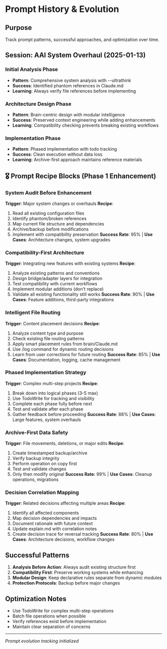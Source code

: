# Prompt History & Evolution

## Purpose
Track prompt patterns, successful approaches, and optimization over time.

## Session: AAI System Overhaul (2025-01-13)

### Initial Analysis Phase
- **Pattern**: Comprehensive system analysis with --ultrathink
- **Success**: Identified phantom references in Claude.md
- **Learning**: Always verify file references before implementing

### Architecture Design Phase  
- **Pattern**: Brain-centric design with modular intelligence
- **Success**: Preserved context engineering while adding enhancements
- **Learning**: Compatibility checking prevents breaking existing workflows

### Implementation Phase
- **Pattern**: Phased implementation with todo tracking
- **Success**: Clean execution without data loss
- **Learning**: Archive-first approach maintains reference materials

## 🎖️ Prompt Recipe Blocks (Phase 1 Enhancement)

### System Audit Before Enhancement
**Trigger**: Major system changes or overhauls
**Recipe**:
1. Read all existing configuration files
2. Identify phantom/broken references
3. Map current file structure and dependencies
4. Archive/backup before modifications
5. Implement with compatibility preservation
**Success Rate**: 95% | **Use Cases**: Architecture changes, system upgrades

### Compatibility-First Architecture
**Trigger**: Integrating new features with existing systems
**Recipe**:
1. Analyze existing patterns and conventions
2. Design bridge/adapter layers for integration
3. Test compatibility with current workflows
4. Implement modular additions (don't replace)
5. Validate all existing functionality still works
**Success Rate**: 90% | **Use Cases**: Feature additions, third-party integrations

### Intelligent File Routing
**Trigger**: Content placement decisions
**Recipe**:
1. Analyze content type and purpose
2. Check existing file routing patterns
3. Apply smart placement rules from brain/Claude.md
4. Use /log command for dynamic routing decisions
5. Learn from user corrections for future routing
**Success Rate**: 85% | **Use Cases**: Documentation, logging, cache management

### Phased Implementation Strategy
**Trigger**: Complex multi-step projects
**Recipe**:
1. Break down into logical phases (3-5 max)
2. Use TodoWrite for tracking and visibility
3. Complete each phase fully before next
4. Test and validate after each phase
5. Gather feedback before proceeding
**Success Rate**: 88% | **Use Cases**: Large features, system overhauls

### Archive-First Data Safety
**Trigger**: File movements, deletions, or major edits
**Recipe**:
1. Create timestamped backup/archive
2. Verify backup integrity
3. Perform operation on copy first
4. Test and validate changes
5. Only then modify original
**Success Rate**: 99% | **Use Cases**: Cleanup operations, migrations

### Decision Correlation Mapping
**Trigger**: Related decisions affecting multiple areas
**Recipe**:
1. Identify all affected components
2. Map decision dependencies and impacts
3. Document rationale with future context
4. Update explain.md with correlation notes
5. Create decision trace for reversal tracking
**Success Rate**: 80% | **Use Cases**: Architecture decisions, workflow changes

## Successful Patterns
1. **Analysis Before Action**: Always audit existing structure first
2. **Compatibility First**: Preserve working systems while enhancing
3. **Modular Design**: Keep declarative rules separate from dynamic modules
4. **Protection Protocols**: Backup before major changes

## Optimization Notes
- Use TodoWrite for complex multi-step operations
- Batch file operations when possible
- Verify references exist before implementation
- Maintain clear separation of concerns

---
*Prompt evolution tracking initialized*